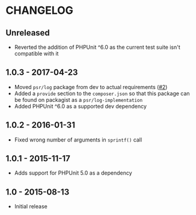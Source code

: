 # CHANGELOG

## Unreleased

* Reverted the addition of PHPUnit ^6.0 as the current test suite isn't compatible with it

## 1.0.3 - 2017-04-23

* Moved `psr/log` package from dev to actual requirements ([#2](https://github.com/jeromegamez/php-psr-testlogger/issues/2))
* Added a `provide` section to the `composer.json` so that this package can be found on packagist as a `psr/log-implementation`
* Added PHPUnit ^6.0 as a supported dev dependency

## 1.0.2 - 2016-01-31

* Fixed wrong number of arguments in `sprintf()` call

## 1.0.1 - 2015-11-17

* Adds support for PHPUnit 5.0 as a dependency

## 1.0 - 2015-08-13

* Initial release
